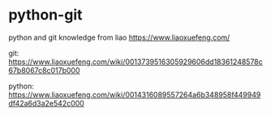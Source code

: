 # python-git
python and git knowledge from liao https://www.liaoxuefeng.com/


git: https://www.liaoxuefeng.com/wiki/0013739516305929606dd18361248578c67b8067c8c017b000


python: https://www.liaoxuefeng.com/wiki/0014316089557264a6b348958f449949df42a6d3a2e542c000
